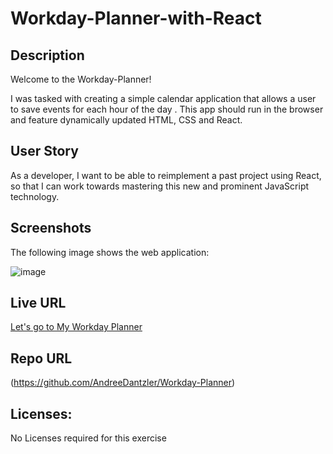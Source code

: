 # Workday-Planner-with-React

## Description

Welcome to the Workday-Planner!

I was tasked with creating a simple calendar application that allows a user to save events for each hour of the day . This app should run in the browser and feature dynamically updated HTML, CSS and React.

## User Story

As a developer, I want to be able to reimplement a past project using React, so that I can work towards mastering this new and prominent JavaScript technology.

## Screenshots

The following image shows the web application:

![image](https://user-images.githubusercontent.com/69064703/111260429-24751000-85f7-11eb-9ff6-359135f4b2e2.png)

## Live URL

[Let's go to My Workday Planner](https://github.com/AndreeDantzler/Workday-Planner-with-React)

## Repo URL

(https://github.com/AndreeDantzler/Workday-Planner)

## Licenses: 

No Licenses required for this exercise

